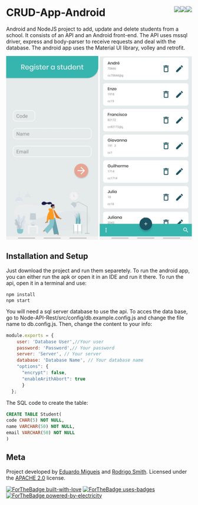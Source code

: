 # CRUD-App-Android <img align="right" src="https://img.shields.io/badge/java-%23ED8B00.svg?&style=for-the-badge&logo=java&logoColor=white"/> <img align="right" src="https://img.shields.io/badge/express.js%20-%23404d59.svg?&style=for-the-badge"/> <img align="right" src="https://img.shields.io/badge/node.js%20-%2343853D.svg?&style=for-the-badge&logo=node.js&logoColor=white"/> 

Android and NodeJS project to add, update and delete students from a school. It consists of an API and an Android front-end. The API uses mssql driver, express and body-parser to receive requests and deal with the database. The android app uses the Material UI library, volley and retrofit.

<p float="left">
  <img src="/img1.jpeg" width="250" />
  <img src="img2.jpeg" width="250" /> 
</p>

## Installation and Setup

Just download the project and run them separetely. To run the android app, you can either run the apk or open it in an IDE and run it there. To run the api, open it in a terminal and use:

```node
npm install
npm start
```

You will need a sql server database to use the api. To acces the data base, go to Node-API-Rest/src/config/db.example.config.js and change the file name to db.config.js. Then, change the content to your info:

```javascript
module.exports = {
    user: 'Database User',//Your user
    password: 'Password',// Your password
    server: 'Server', // Your server
    database: 'Database Name', // Your database name
    "options": {
      "encrypt": false,
      "enableArithAbort": true
      }
  };
```
The SQL code to create the table:
```sql
CREATE TABLE Student(
code CHAR(5) NOT NULL,
name VARCHAR(50) NOT NULL,
email VARCHAR(50) NOT NULL
)
```
## Meta

Project developed by [Eduardo Migueis](https://github.com/edumigueis) and [Rodrigo Smith](https://github.com/digo-smithh). Licensed under the [APACHE 2.0](https://choosealicense.com/licenses/apache-2.0/) license.

[![ForTheBadge built-with-love](http://ForTheBadge.com/images/badges/built-with-love.svg)](https://GitHub.com/Naereen/)
[![ForTheBadge uses-badges](http://ForTheBadge.com/images/badges/uses-badges.svg)](http://ForTheBadge.com)
[![ForTheBadge powered-by-electricity](http://ForTheBadge.com/images/badges/powered-by-electricity.svg)](http://ForTheBadge.com)
